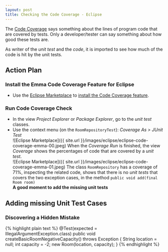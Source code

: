 ```yaml
---
layout: post
title: Checking the Code Coverage - Eclipse
---
```

The [Code Coverage](http://martinfowler.com/bliki/TestCoverage.html) says something about the lines of program code
that are covered by tests. Only a developer/tester can say something about how good these tests are. 

As writer of the _unit test_ and the _code_, it is imported to see how much of the code is hit by the unit tests. 


## Action Plan

### Install the Emma Code Coverage Feature for Eclipse

- Use the [Eclipse Marketplace](http://marketplace.eclipse.org/) to
  [install the Code Coverage feature](http://verhagen.github.io/eclipse-tip-marketplace-add-emma/). 

### Run Code Coverage Check

- In the view _Project Explorer_ or _Package Explorer_, go to the _unit test_ classes.
- Use the context menu (on the `RoomRepositoryTest`): _Coverage As > JUnit Test_  
![Eclipse Marketplace]({{ site.url }}/images/eclipse/eclipse-code-coverage-emma-00.jpeg)
  When the _Coverage Run_ is finished, the view _Coverage_ shows the percentages of code that are covered by a _unit test_.  
![Eclipse Marketplace]({{ site.url }}/images/eclipse/eclipse-code-coverage-emma-01.jpeg)
  The class `RoomRepository` has a coverage of 71%, inspecting the related code, shows that there is no _unit tests_ that covers the two exception cases, in the method `public void add(final Room room)`  
  __A good moment to add the missing unit tests__


## Adding missing Unit Test Cases


### Discovering a Hidden Mistake

{% highlight plain text %}
	@Test(expected = IllegalArgumentException.class)
	public void createBasicRoomNegativeCapacity() throws Exception {
		String location = null;
		int capacity = -2;
		new Room(location, capacity);
	}
{% endhighlight %}